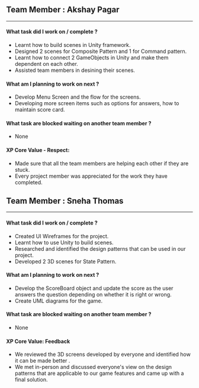 
## Team Member : Akshay Pagar
---
#### What task did I work on / complete ?
- Learnt how to build scenes in Unity framework.
- Designed 2 scenes for Composite Pattern and 1 for Command pattern.
- Learnt how to connect 2 GameObjects in Unity and make them dependent on each other. 
- Assisted team members in desining their scenes. 

#### What am I planning to work on next ?
- Develop Menu Screen and the flow for the screens. 
- Developing more screen items such as options for answers, how to maintain score card. 

#### What task are blocked waiting on another team member ?
- None

#### XP Core Value - Respect: 
- Made sure that all the team members are helping each other if they are stuck.  
- Every project member was appreciated for the work they have completed.


## Team Member : Sneha Thomas
---
#### What task did I work on / complete ?
- Created UI Wireframes for the project.
- Learnt how to use Unity to build scenes.
- Researched and identified the design patterns that can be used in our project.
- Developed 2 3D scenes for  State Pattern. 

#### What am I planning to work on next ?
- Develop the ScoreBoard object and update the score as the user answers the question depending on whether it is right or wrong.
- Create UML diagrams for the game.

#### What task are blocked waiting on another team member ?
- None

#### XP Core Value: Feedback
- We reviewed the 3D screens developed by everyone and identified  how it can be made better .
- We met in-person and discussed everyone's view on the design patterns that are applicable to our game features and came up with a final solution.


